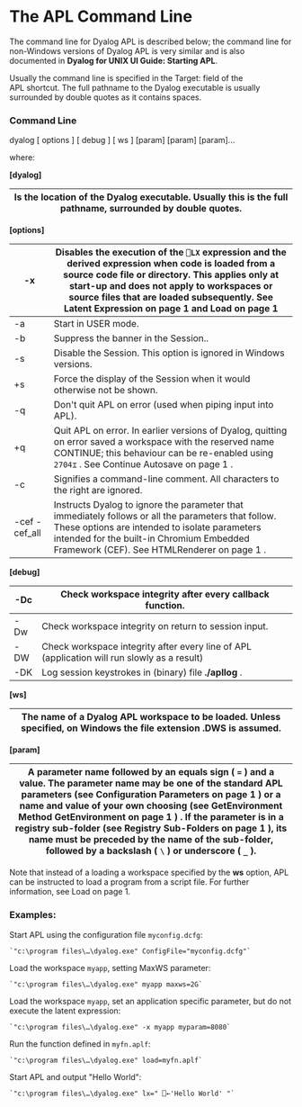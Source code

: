 # The APL Command Line

The command line for Dyalog APL is described below; the command line for non-Windows versions of Dyalog APL is very similar and is also documented in **Dyalog for UNIX UI Guide: Starting APL**.

Usually the command line is specified in the Target: field of the APL shortcut. The full pathname to the Dyalog executable is usually surrounded by double quotes as it contains spaces.

### Command Line

dyalog [ options ] [ debug ] [ ws ] [param] [param] [param]...

where:

**[dyalog]**

| Is the location of the Dyalog executable. Usually this is the full pathname, surrounded by double quotes. |
| ---  |

**[options]**

| -x | Disables the execution of the `⎕LX` expression and the derived expression when code is loaded from a source code file or directory.  This applies only at start-up and does not apply to workspaces or source files that are loaded subsequently. See Latent Expression on page 1 and Load on page 1 |
| --- | ---  |
| -a | Start in USER mode. |
| -b | Suppress the banner in the Session.. |
| -s | Disable the Session. This option is ignored in Windows versions. |
| +s | Force the display of the Session when it would otherwise not be shown. |
| -q | Don't quit APL on error (used when piping input into APL). |
| +q | Quit APL on error. In earlier versions of Dyalog, quitting on error saved a workspace with the reserved name CONTINUE; this behaviour can be re-enabled using `2704⌶` . See Continue Autosave on page 1 . |
| -c | Signifies a command-line comment. All characters to the right are ignored. |
| -cef -cef_all | Instructs Dyalog to ignore the parameter that immediately follows or all the parameters that follow. These options are intended to isolate parameters intended for the built-in Chromium Embedded Framework (CEF). See HTMLRenderer on page 1 . |

**[debug]**

| -Dc | Check workspace integrity after every callback function. |
| --- | ---  |
| -Dw | Check workspace integrity on return to session input. |
| -DW | Check workspace integrity after every line of APL (application will run slowly as a result) |
| -DK | Log session keystrokes in (binary) file **./apllog** . |

**[ws]**

| The name of a Dyalog APL workspace to be loaded. Unless specified, on Windows the file extension .DWS is assumed. |
| ---  |

**[param]**

| A parameter name followed by an equals sign ( `=` ) and a value. The parameter name may be one of the standard APL parameters (see Configuration Parameters on page 1 ) or a name and value of your own choosing (see GetEnvironment Method GetEnvironment on page 1 ) . If the parameter is in a registry sub-folder (see Registry Sub-Folders on page 1 ), its name must be preceded by the name of the sub-folder, followed by a backslash ( `\` ) or underscore ( `_` ). |
| ---  |

Note that instead of  a loading a workspace specified by the **ws** option, APL can be instructed to load a program from a script file. For further information, see Load on page 1.

### Examples:

Start APL using the configuration file `myconfig.dcfg`:
```apl
`"c:\program files\…\dyalog.exe" ConfigFile="myconfig.dcfg"`
```

Load the workspace `myapp`, setting MaxWS parameter:
```apl
`"c:\program files\…\dyalog.exe" myapp maxws=2G`
```

Load the workspace `myapp`, set an application specific parameter, but do not execute the latent expression:
```apl
`"c:\program files\…\dyalog.exe" -x myapp myparam=8080`
```

Run the function defined in `myfn.aplf`:
```apl
`"c:\program files\…\dyalog.exe" load=myfn.aplf`
```

Start APL and output "Hello World":
```apl
`"c:\program files\…\dyalog.exe" lx=" ⎕←'Hello World' "`
```
